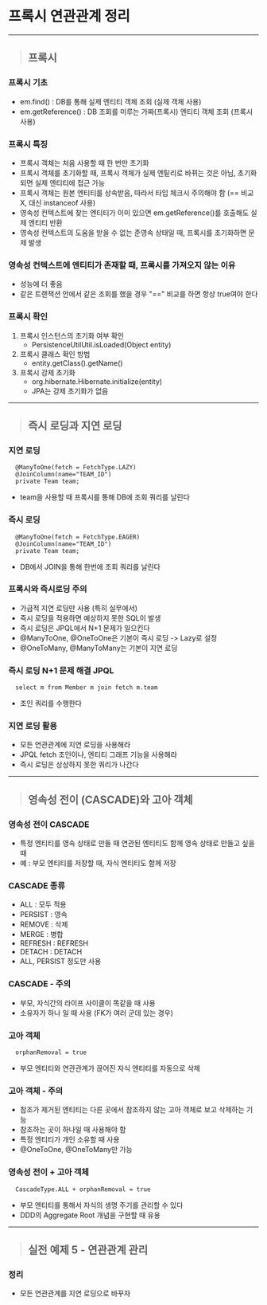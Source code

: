 
# 프록시 연관관계 정리

-----------------------------------------------------------------------------------------------------------------------------------

> ## 프록시

### 프록시 기초
- em.find() : DB를 통해 실제 엔티티 객체 조회 (실제 객체 사용)
- em.getReference() : DB 조회를 미루는 가짜(프록시) 엔티티 객체 조회 (프록시 사용)


### 프록시 특징
- 프록시 객체는 처음 사용할 때 한 번만 초기화
- 프록시 객체를 초기화할 때, 프록시 객체가 실제 엔팉리로 바뀌는 것은 아님, 초기화되면 실제 엔티티에 접근 가능
- 프록시 객체는 원본 엔티티를 상속받음, 따라서 타입 체크시 주의해야 함 (== 비교 X, 대신 instanceof 사용)
- 영속성 컨텍스트에 찾는 엔티티가 이미 있으면 em.getReference()를 호출해도 실제 엔티티 반환
- 영속성 컨텍스트의 도움을 받을 수 없는 준영속 상태일 때, 프록시를 초기화하면 문제 발생


### 영속성 컨텍스트에 엔티티가 존재할 때, 프록시를 가져오지 않는 이유
- 성능에 더 좋음
- 같은 트랜잭션 안에서 같은 조회를 했을 경우 "==" 비교를 하면 항상 true여야 한다


### 프록시 확인
1. 프록시 인스턴스의 초기화 여부 확인
    - PersistenceUtilUtil.isLoaded(Object entity)
2. 프록시 클래스 확인 방법
    - entity.getClass().getName()
3. 프록시 강제 초기화
    - org.hibernate.Hibernate.initialize(entity)
    - JPA는 강제 초기화가 없음

-----------------------------------------------------------------------------------------------------------------------------------

> ## 즉시 로딩과 지연 로딩

### 지연 로딩
      @ManyToOne(fetch = FetchType.LAZY)
      @JoinColumn(name="TEAM_ID")
      private Team team;
- team을 사용할 때 프록시를 통해 DB에 조회 쿼리를 날린다


### 즉시 로딩 
      @ManyToOne(fetch = FetchType.EAGER)
      @JoinColumn(name="TEAM_ID")
      private Team team;
- DB에서 JOIN을 통해 한번에 조회 쿼리를 날린다


### 프록시와 즉시로딩 주의
- 가급적 지연 로딩만 사용 (특히 실무에서)
- 즉시 로딩을 적용하면 예상하지 못한 SQL이 발생
- 즉시 로딩은 JPQL에서 N+1 문제가 일으킨다
- @ManyToOne, @OneToOne은 기본이 즉시 로딩 -> Lazy로 설정
- @OneToMany, @ManyToMany는 기본이 지연 로딩


### 즉시 로딩 N+1 문제 해결 JPQL
      select m from Member m join fetch m.team
- 조인 쿼리를 수행한다


### 지연 로딩 활용
- 모든 연관관계에 지연 로딩을 사용해라
- JPQL fetch 조인이나, 엔티티 그래프 기능을 사용해라
- 즉시 로딩은 상상하지 못한 쿼리가 나간다

-----------------------------------------------------------------------------------------------------------------------------------

> ## 영속성 전이 (CASCADE)와 고아 객체

### 영속성 전이 CASCADE
- 특정 엔티티를 영속 상태로 만들 때 연관된 엔티티도 함께 영속 상태로 만들고 싶을 때
- 예 : 부모 엔티티를 저장할 때, 자식 엔티티도 함께 저장


### CASCADE 종류
- ALL : 모두 적용
- PERSIST : 영속
- REMOVE : 삭제
- MERGE : 병합
- REFRESH : REFRESH
- DETACH : DETACH
- ALL, PERSIST 정도만 사용


### CASCADE - 주의
- 부모, 자식간의 라이프 사이클이 똑같을 때 사용
- 소유자가 하나 일 때 사용 (FK가 여러 군데 있는 경우)


### 고아 객체
      orphanRemoval = true
- 부모 엔티티와 연관관계가 끊어진 자식 엔티티를 자동으로 삭제


### 고아 객체 - 주의
- 참조가 제거된 엔티티는 다른 곳에서 참조하지 않는 고아 객체로 보고 삭제하는 기능
- 참조하는 곳이 하나일 때 사용해야 함
- 특정 엔티티가 개인 소유할 때 사용
- @OneToOne, @OneToMany만 가능


### 영속성 전이 + 고아 객체
      CascadeType.ALL + orphanRemoval = true
- 부모 엔티티를 통해서 자식의 생명 주기를 관리할 수 있다
- DDD의 Aggregate Root 개념을 구현할 때 유용

-----------------------------------------------------------------------------------------------------------------------------------

> ## 실전 예제 5 - 연관관계 관리

### 정리
- 모든 연관관계를 지연 로딩으로 바꾸자
























